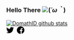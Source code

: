 ### Hello There <a href='https://www.bacotan-wibu.com'><img src="https://github.com/TheDudeThatCode/TheDudeThatCode/blob/master/Assets/Hi.gif" width="25px"></a>(*´ω｀*)

[![DomathID github stats](https://github-readme-stats.vercel.app/api?username=domathid&locale=cn&show_icons=true&bg_color=ffffff&title_color=008082&text_color=008082&icon_color=ff8ba7)](https://www.bacotan-wibu.com/)
<br/>
<a href="https://twitter.com/BacotMath"><img src="./assets/twitter.svg" width="20px"></a>&nbsp;&nbsp;<a href="https://facebook.com/bangdomath.id"><img src="./assets/facebook.svg" width="20px"></a>
   
